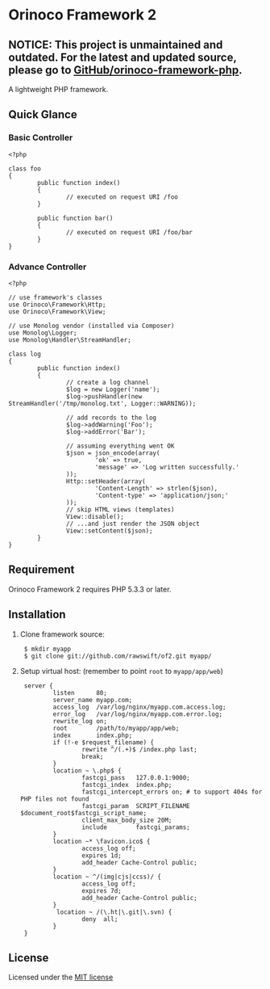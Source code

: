 # Orinoco Framework 2

## NOTICE: This project is unmaintained and outdated. For the latest and updated source, please go to [GitHub/orinoco-framework-php](https://github.com/rawswift/orinoco-framework-php).

A lightweight PHP framework.

## Quick Glance

### Basic Controller

    <?php

    class foo
    {
            public function index()
            {
                    // executed on request URI /foo
            }

            public function bar()
            {
                    // executed on request URI /foo/bar
            }
    }

### Advance Controller

    <?php

    // use framework's classes
    use Orinoco\Framework\Http;
    use Orinoco\Framework\View;

    // use Monolog vendor (installed via Composer)
    use Monolog\Logger;
    use Monolog\Handler\StreamHandler;

    class log
    {
            public function index()
            {
                    // create a log channel
                    $log = new Logger('name');
                    $log->pushHandler(new StreamHandler('/tmp/monolog.txt', Logger::WARNING));

                    // add records to the log
                    $log->addWarning('Foo');
                    $log->addError('Bar');

                    // assuming everything went OK
                    $json = json_encode(array(
                            'ok' => true,
                            'message' => 'Log written successfully.'
                    ));
                    Http::setHeader(array(
                            'Content-Length' => strlen($json),
                            'Content-type' => 'application/json;'
                    ));
                    // skip HTML views (templates)
                    View::disable();
                    // ...and just render the JSON object
                    View::setContent($json);
            }
    }

## Requirement

Orinoco Framework 2 requires PHP 5.3.3 or later.

## Installation

1. Clone framework source:

        $ mkdir myapp
        $ git clone git://github.com/rawswift/of2.git myapp/

2. Setup virtual host: (remember to point `root` to `myapp/app/web`)

        server {
                listen      80;
                server_name myapp.com;
                access_log  /var/log/nginx/myapp.com.access.log;
                error_log   /var/log/nginx/myapp.com.error.log;
                rewrite_log on;
                root        /path/to/myapp/app/web;
                index       index.php;
                if (!-e $request_filename) {
                        rewrite ^/(.+)$ /index.php last;
                        break;
                }
                location ~ \.php$ {
                        fastcgi_pass   127.0.0.1:9000;
                        fastcgi_index  index.php;
                        fastcgi_intercept_errors on; # to support 404s for PHP files not found
                        fastcgi_param  SCRIPT_FILENAME $document_root$fastcgi_script_name;
                        client_max_body_size 20M;
                        include        fastcgi_params;
                }
                location ~* \favicon.ico$ {
                        access_log off;
                        expires 1d;
                        add_header Cache-Control public;
                }
                location ~ ^/(img|cjs|ccss)/ {
                        access_log off;
                        expires 7d;
                        add_header Cache-Control public;
                }
                 location ~ /(\.ht|\.git|\.svn) {
                        deny  all;
                }
        }

## License

Licensed under the [MIT license](http://www.opensource.org/licenses/mit-license.php)